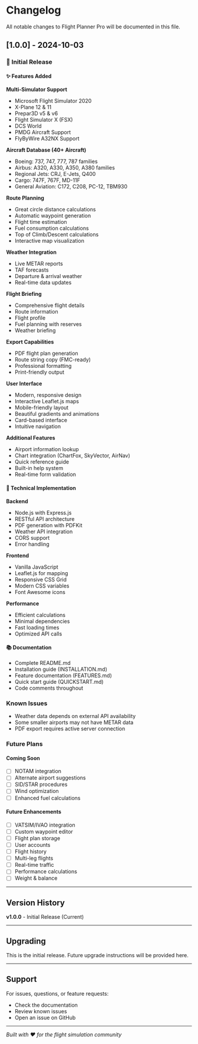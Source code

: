 # Changelog

All notable changes to Flight Planner Pro will be documented in this file.

## [1.0.0] - 2024-10-03

### 🎉 Initial Release

#### ✨ Features Added

**Multi-Simulator Support**
- Microsoft Flight Simulator 2020
- X-Plane 12 & 11
- Prepar3D v5 & v6
- Flight Simulator X (FSX)
- DCS World
- PMDG Aircraft Support
- FlyByWire A32NX Support

**Aircraft Database (40+ Aircraft)**
- Boeing: 737, 747, 777, 787 families
- Airbus: A320, A330, A350, A380 families
- Regional Jets: CRJ, E-Jets, Q400
- Cargo: 747F, 767F, MD-11F
- General Aviation: C172, C208, PC-12, TBM930

**Route Planning**
- Great circle distance calculations
- Automatic waypoint generation
- Flight time estimation
- Fuel consumption calculations
- Top of Climb/Descent calculations
- Interactive map visualization

**Weather Integration**
- Live METAR reports
- TAF forecasts
- Departure & arrival weather
- Real-time data updates

**Flight Briefing**
- Comprehensive flight details
- Route information
- Flight profile
- Fuel planning with reserves
- Weather briefing

**Export Capabilities**
- PDF flight plan generation
- Route string copy (FMC-ready)
- Professional formatting
- Print-friendly output

**User Interface**
- Modern, responsive design
- Interactive Leaflet.js maps
- Mobile-friendly layout
- Beautiful gradients and animations
- Card-based interface
- Intuitive navigation

**Additional Features**
- Airport information lookup
- Chart integration (ChartFox, SkyVector, AirNav)
- Quick reference guide
- Built-in help system
- Real-time form validation

#### 🔧 Technical Implementation

**Backend**
- Node.js with Express.js
- RESTful API architecture
- PDF generation with PDFKit
- Weather API integration
- CORS support
- Error handling

**Frontend**
- Vanilla JavaScript
- Leaflet.js for mapping
- Responsive CSS Grid
- Modern CSS variables
- Font Awesome icons

**Performance**
- Efficient calculations
- Minimal dependencies
- Fast loading times
- Optimized API calls

#### 📚 Documentation

- Complete README.md
- Installation guide (INSTALLATION.md)
- Feature documentation (FEATURES.md)
- Quick start guide (QUICKSTART.md)
- Code comments throughout

### Known Issues

- Weather data depends on external API availability
- Some smaller airports may not have METAR data
- PDF export requires active server connection

### Future Plans

#### Coming Soon
- [ ] NOTAM integration
- [ ] Alternate airport suggestions
- [ ] SID/STAR procedures
- [ ] Wind optimization
- [ ] Enhanced fuel calculations

#### Future Enhancements
- [ ] VATSIM/IVAO integration
- [ ] Custom waypoint editor
- [ ] Flight plan storage
- [ ] User accounts
- [ ] Flight history
- [ ] Multi-leg flights
- [ ] Real-time traffic
- [ ] Performance calculations
- [ ] Weight & balance

---

## Version History

**v1.0.0** - Initial Release (Current)

---

## Upgrading

This is the initial release. Future upgrade instructions will be provided here.

---

## Support

For issues, questions, or feature requests:
- Check the documentation
- Review known issues
- Open an issue on GitHub

---

*Built with ❤️ for the flight simulation community*

